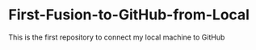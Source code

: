 # First-Fusion-to-GitHub-from-Local
This is the first repository to connect my local machine to GitHub

